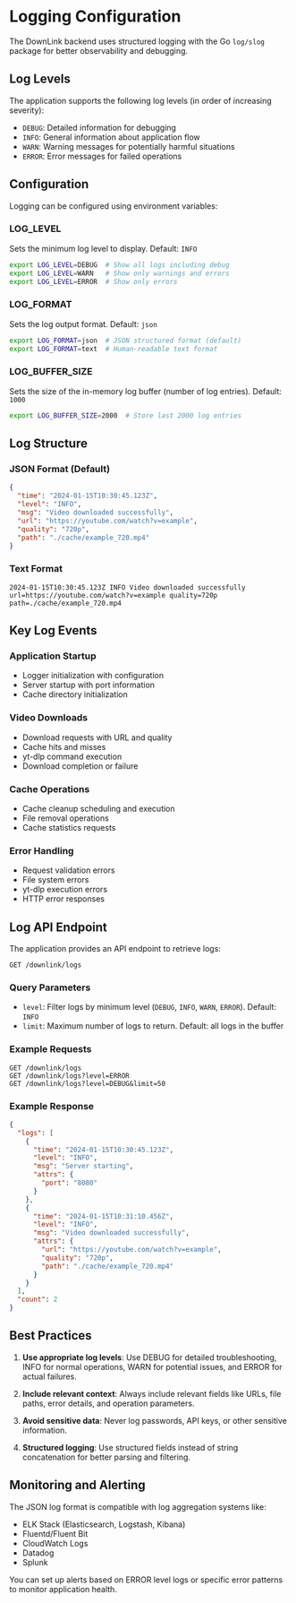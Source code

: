 # Logging Configuration

The DownLink backend uses structured logging with the Go `log/slog` package for better observability and debugging.

## Log Levels

The application supports the following log levels (in order of increasing severity):

- `DEBUG`: Detailed information for debugging
- `INFO`: General information about application flow
- `WARN`: Warning messages for potentially harmful situations
- `ERROR`: Error messages for failed operations

## Configuration

Logging can be configured using environment variables:

### LOG_LEVEL
Sets the minimum log level to display. Default: `INFO`

```bash
export LOG_LEVEL=DEBUG  # Show all logs including debug
export LOG_LEVEL=WARN   # Show only warnings and errors
export LOG_LEVEL=ERROR  # Show only errors
```

### LOG_FORMAT
Sets the log output format. Default: `json`

```bash
export LOG_FORMAT=json  # JSON structured format (default)
export LOG_FORMAT=text  # Human-readable text format
```

### LOG_BUFFER_SIZE
Sets the size of the in-memory log buffer (number of log entries). Default: `1000`

```bash
export LOG_BUFFER_SIZE=2000  # Store last 2000 log entries
```

## Log Structure

### JSON Format (Default)
```json
{
  "time": "2024-01-15T10:30:45.123Z",
  "level": "INFO",
  "msg": "Video downloaded successfully",
  "url": "https://youtube.com/watch?v=example",
  "quality": "720p",
  "path": "./cache/example_720.mp4"
}
```

### Text Format
```
2024-01-15T10:30:45.123Z INFO Video downloaded successfully url=https://youtube.com/watch?v=example quality=720p path=./cache/example_720.mp4
```

## Key Log Events

### Application Startup
- Logger initialization with configuration
- Server startup with port information
- Cache directory initialization

### Video Downloads
- Download requests with URL and quality
- Cache hits and misses
- yt-dlp command execution
- Download completion or failure

### Cache Operations
- Cache cleanup scheduling and execution
- File removal operations
- Cache statistics requests

### Error Handling
- Request validation errors
- File system errors
- yt-dlp execution errors
- HTTP error responses

## Log API Endpoint

The application provides an API endpoint to retrieve logs:

```
GET /downlink/logs
```

### Query Parameters

- `level`: Filter logs by minimum level (`DEBUG`, `INFO`, `WARN`, `ERROR`). Default: `INFO`
- `limit`: Maximum number of logs to return. Default: all logs in the buffer

### Example Requests

```
GET /downlink/logs
GET /downlink/logs?level=ERROR
GET /downlink/logs?level=DEBUG&limit=50
```

### Example Response

```json
{
  "logs": [
    {
      "time": "2024-01-15T10:30:45.123Z",
      "level": "INFO",
      "msg": "Server starting",
      "attrs": {
        "port": "8080"
      }
    },
    {
      "time": "2024-01-15T10:31:10.456Z",
      "level": "INFO",
      "msg": "Video downloaded successfully",
      "attrs": {
        "url": "https://youtube.com/watch?v=example",
        "quality": "720p",
        "path": "./cache/example_720.mp4"
      }
    }
  ],
  "count": 2
}
```

## Best Practices

1. **Use appropriate log levels**: Use DEBUG for detailed troubleshooting, INFO for normal operations, WARN for potential issues, and ERROR for actual failures.

2. **Include relevant context**: Always include relevant fields like URLs, file paths, error details, and operation parameters.

3. **Avoid sensitive data**: Never log passwords, API keys, or other sensitive information.

4. **Structured logging**: Use structured fields instead of string concatenation for better parsing and filtering.

## Monitoring and Alerting

The JSON log format is compatible with log aggregation systems like:
- ELK Stack (Elasticsearch, Logstash, Kibana)
- Fluentd/Fluent Bit
- CloudWatch Logs
- Datadog
- Splunk

You can set up alerts based on ERROR level logs or specific error patterns to monitor application health.